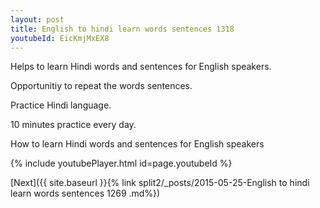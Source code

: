 ```yaml
---
layout: post
title: English to hindi learn words sentences 1318 
youtubeId: EicKmjMxEX8
---
```

 
 
Helps to learn Hindi words and sentences for English speakers.

Opportunitiy to repeat the words sentences. 

Practice Hindi language. 
 
10 minutes practice every day. 
 
How to learn Hindi words and sentences for English speakers 
 
{% include youtubePlayer.html id=page.youtubeId %}
 
 
[Next]({{ site.baseurl }}{% link  split2/_posts/2015-05-25-English to hindi learn words sentences 1269 .md%})
 
